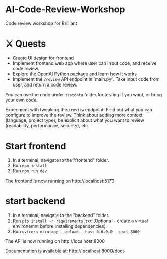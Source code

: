 # AI-Code-Review-Workshop
Code review workshop for Brilliant



# ⚔️ Quests 

- Create UI design for frontend 
- Implement frontend web app where user can input code, and receive code review.
- Explore the [OpenAI](https://pypi.org/project/openai/) Python package and learn how it works
- Implement the `/review` API endpoint in `main.py´. Take input code from user, and return a code review.


You can use the code under `testdata` folder for testing if you want, or bring your own code. 

Experiment with tweaking the `/review` endpoint. Find out what you can configure to improve the review. Think about adding more context (language, project type), be explicit about what you want to review (readability, performance, security), etc.


# Start frontend

1. In a terminal, navigate to the "frontend" folder. 
2. Run `npm install` 
3. Run `npm run dev`

The frontend is now running on http://localhost:5173


# start backend
1. In a terminal, navigate to the "backend" folder. 
2. Run `pip install -r requirements.txt` (Optional - create a virtual environemnt before installing dependencies)
3. Run `uvicorn main:app --reload --host 0.0.0.0 --port 8000` 

The APi is now running on http://localhost:8000

Documentation is available at: http://localhost:8000/docs